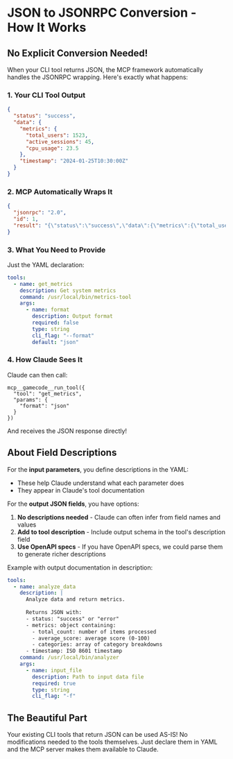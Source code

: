 # JSON to JSONRPC Conversion - How It Works

## No Explicit Conversion Needed!

When your CLI tool returns JSON, the MCP framework automatically handles the JSONRPC wrapping. Here's exactly what happens:

### 1. Your CLI Tool Output
```json
{
  "status": "success",
  "data": {
    "metrics": {
      "total_users": 1523,
      "active_sessions": 45,
      "cpu_usage": 23.5
    },
    "timestamp": "2024-01-25T10:30:00Z"
  }
}
```

### 2. MCP Automatically Wraps It
```json
{
  "jsonrpc": "2.0",
  "id": 1,
  "result": "{\"status\":\"success\",\"data\":{\"metrics\":{\"total_users\":1523,\"active_sessions\":45,\"cpu_usage\":23.5},\"timestamp\":\"2024-01-25T10:30:00Z\"}}"
}
```

### 3. What You Need to Provide

Just the YAML declaration:
```yaml
tools:
  - name: get_metrics
    description: Get system metrics
    command: /usr/local/bin/metrics-tool
    args:
      - name: format
        description: Output format
        required: false
        type: string
        cli_flag: "--format"
        default: "json"
```

### 4. How Claude Sees It

Claude can then call:
```
mcp__gamecode__run_tool({
  "tool": "get_metrics",
  "params": {
    "format": "json"
  }
})
```

And receives the JSON response directly!

## About Field Descriptions

For the **input parameters**, you define descriptions in the YAML:
- These help Claude understand what each parameter does
- They appear in Claude's tool documentation

For the **output JSON fields**, you have options:

1. **No descriptions needed** - Claude can often infer from field names and values
2. **Add to tool description** - Include output schema in the tool's description field
3. **Use OpenAPI specs** - If you have OpenAPI specs, we could parse them to generate richer descriptions

Example with output documentation in description:
```yaml
tools:
  - name: analyze_data
    description: |
      Analyze data and return metrics.
      
      Returns JSON with:
      - status: "success" or "error"
      - metrics: object containing:
        - total_count: number of items processed
        - average_score: average score (0-100)
        - categories: array of category breakdowns
      - timestamp: ISO 8601 timestamp
    command: /usr/local/bin/analyzer
    args:
      - name: input_file
        description: Path to input data file
        required: true
        type: string
        cli_flag: "-f"
```

## The Beautiful Part

Your existing CLI tools that return JSON can be used AS-IS! No modifications needed to the tools themselves. Just declare them in YAML and the MCP server makes them available to Claude.